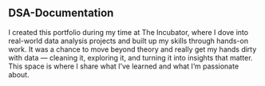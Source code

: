 ## DSA-Documentation
 I created this portfolio during my time at The Incubator, where I dove into real-world data analysis projects and built up my skills through hands-on work. It was a chance to move beyond theory and really get my hands dirty with data — cleaning it, exploring it, and turning it into insights that matter. This space is where I share what I’ve learned and what I’m passionate about.
